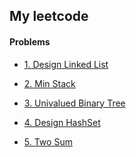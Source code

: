 
## My leetcode

#### Problems

- [1. Design Linked List]()

- [2. Min Stack](https://github.com/bluejade2040/learning-note/blob/master/leetcode/155%23_Min%20Stack_06170217.py)

- [3. Univalued Binary Tree]()

- [4. Design HashSet]()

- [5. Two Sum](https://github.com/bluejade2040/learning-note/blob/master/leetcode/1%23_Two%20Sum_06170217.py)
